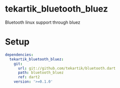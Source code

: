 # tekartik_bluetooth_bluez

Bluetooth linux support through bluez

# Setup

```yaml
dependencies:
  tekartik_bluetooth_bluez:
    git:
      url: git://github.com/tekartik/bluetooth.dart
      path: bluetooth_bluez
      ref: dart2
    version: '>=0.1.0'
```